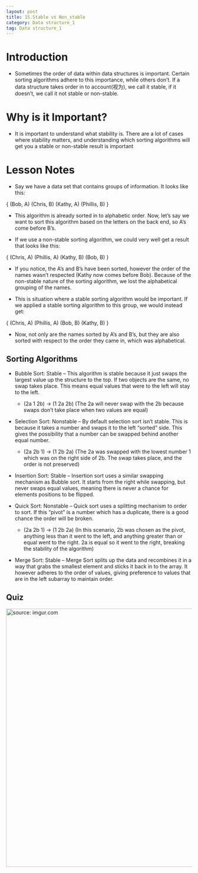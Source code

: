 ```yaml
---
layout: post
title: 15.Stable vs Non_stable
category: Data structure_1
tag: Data structure_1
---
```



# Introduction

- Sometimes the order of data within data structures is important. Certain sorting algorithms adhere to this importance, while others don’t. If a data structure takes order in to account(视为), we call it stable, if it doesn’t, we call it not stable or non-stable.

# Why is it Important?

- It is important to understand what stability is. There are a lot of cases where stability matters, and understanding which sorting algorithms will get you a stable or non-stable result is important

# Lesson Notes

- Say we have a data set that contains groups of information. It looks like this:

{
(Bob, A)
(Chris, B)
(Kathy, A)
(Phillis, B)
}

- This algorithm is already sorted in to alphabetic order. Now, let’s say we want to sort this algorithm based on the letters on the back end, so A’s come before B’s.

- If we use a non-stable sorting algorithm, we could very well get a result that looks like this:

{
(Chris, A)
(Phillis, A)
(Kathy, B)
(Bob, B)
}

- If you notice, the A’s and B’s have been sorted, however the order of the names wasn’t respected (Kathy now comes before Bob). Because of the non-stable nature of the sorting algorithm, we lost the alphabetical grouping of the names.

- This is situation where a stable sorting algorithm would be important. If we applied a stable sorting algorithm to this group, we would instead get:

{
(Chris, A)
(Phillis, A)
(Bob, B)
(Kathy, B)
}

- Now, not only are the names sorted by A’s and B’s, but they are also sorted with respect to the order they came in, which was alphabetical.

## Sorting Algorithms

- Bubble Sort: Stable – This algorithm is stable because it just swaps the largest value up the structure to the top. If two objects are the same, no swap takes place. This means equal values that were to the left will stay to the left.
  - (2a 1 2b) -> (1 2a 2b) (The 2a will never swap with the 2b because swaps don’t take place when two values are equal)

- Selection Sort: Nonstable – By default selection sort isn’t stable. This is because it takes a number and swaps it to the left “sorted” side. This gives the possibility that a number can be swapped behind another equal number.
  - (2a 2b 1) -> (1 2b 2a) (The 2a was swapped with the lowest number 1 which was on the right side of 2b. The swap takes place, and the order is not preserved)
- Insertion Sort: Stable – Insertion sort uses a similar swapping mechanism as Bubble sort. It starts from the right while swapping, but never swaps equal values, meaning there is never a chance for elements positions to be flipped.

- Quick Sort: Nonstable – Quick sort uses a splitting mechanism to order to sort. If this “pivot” is a number which has a duplicate, there is a good chance the order will be broken.
  - (2a 2b 1) -> (1 2b 2a) (In this scenario, 2b was chosen as the pivot, anything less than it went to the left, and anything greater than or equal went to the right. 2a is equal so it went to the right, breaking the stability of the algorithm)

- Merge Sort: Stable – Merge Sort splits up the data and recombines it in a way that grabs the smallest element and sticks it back in to the array. It however adheres to the order of values, giving preference to values that are in the left subarray to maintain order.

## Quiz

<a href="https://postimg.cc/CzkD2rTB"><img src="https://i.postimg.cc/Yqy3hTd3/Capture.jpg" width="700px" title="source: imgur.com" /><a>
